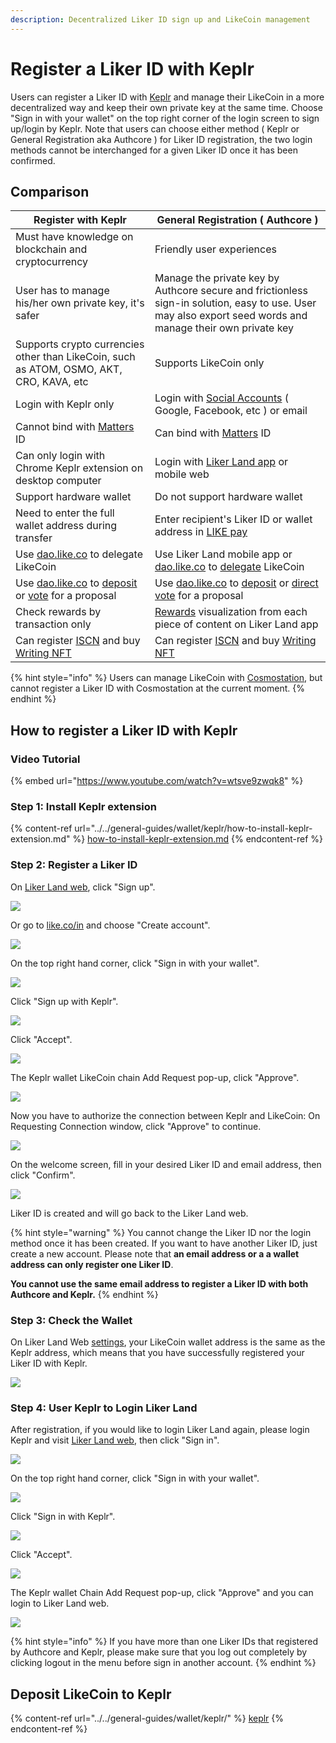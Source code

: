 ```yaml
---
description: Decentralized Liker ID sign up and LikeCoin management
---
```


# Register a Liker ID with Keplr

Users can register a Liker ID with [Keplr](../../general-guides/wallet/keplr/) and manage their LikeCoin in a more decentralized way and keep their own private key at the same time. Choose "Sign in with your wallet" on the top right corner of the login screen to sign up/login by Keplr. Note that users can choose either method ( Keplr or General Registration aka Authcore ) for Liker ID registration, the two login methods cannot be interchanged for a given Liker ID once it has been confirmed.

## **Comparison**

| **Register with Keplr**                                                                                                                                                            | **General Registration ( Authcore )**                                                                                                                                                     |
| ---------------------------------------------------------------------------------------------------------------------------------------------------------------------------------- | ----------------------------------------------------------------------------------------------------------------------------------------------------------------------------------------- |
| Must have knowledge on blockchain and cryptocurrency                                                                                                                               | Friendly user experiences                                                                                                                                                                 |
| User has to manage his/her own private key, it's safer                                                                                                                             | Manage the private key by Authcore secure and frictionless sign-in solution, easy to use. User may also export seed words and manage their own private key                                |
| Supports crypto currencies other than LikeCoin, such as ATOM, OSMO, AKT, CRO, KAVA, etc                                                                                            | Supports LikeCoin only                                                                                                                                                                    |
| Login with Keplr only                                                                                                                                                              | Login with [Social Accounts](register/social-media-logins.md) ( Google, Facebook, etc ) or email                                                                                          |
| Cannot bind with [Matters](https://matters.news) ID                                                                                                                                | Can bind with [Matters](https://matters.news) ID                                                                                                                                          |
| Can only login with Chrome Keplr extension on desktop computer                                                                                                                     | Login with [Liker Land app](https://liker.land/getapp) or mobile web                                                                                                                      |
| Support hardware wallet                                                                                                                                                            | Do not support hardware wallet                                                                                                                                                            |
| Need to enter the full wallet address during transfer                                                                                                                              | Enter recipient's Liker ID or wallet address in [LIKE pay](../../general-guides/wallet/like-pay.md)                                                                                       |
| Use [dao.like.co](https://dao.like.co/) to delegate LikeCoin                                                                                                                       | Use Liker Land mobile app or [dao.like.co](https://dao.like.co/) to [delegate](../../general-guides/stake/delegation-of-likecoin.md) LikeCoin                                             |
| Use [dao.like.co](https://dao.like.co/) to [deposit](../../general-guides/governance/proposal-deposit.md) or [vote](../../general-guides/governance/direct-vote.md) for a proposal | Use [dao.like.co](https://dao.like.co/) to [deposit](../../general-guides/governance/proposal-deposit.md) or [direct vote](../../general-guides/governance/direct-vote.md) for a proposal |
| Check rewards by transaction only                                                                                                                                                  | [Rewards](../creatortools/rewards.md) visualization from each piece of content on Liker Land app                                                                                          |
| Can register [ISCN](../../general-guides/decentralized-publishing/app.like.co.md) and buy [Writing NFT](../../general-guides/writing-nft/)                                         | Can register [ISCN](../../general-guides/decentralized-publishing/app.like.co.md) and buy [Writing NFT](../../general-guides/writing-nft/)                                                |

{% hint style="info" %}
Users can manage LikeCoin with [Cosmostation](../../general-guides/wallet/cosmostation/), but cannot register a Liker ID with Cosmostation at the current moment.
{% endhint %}

## **How to register a Liker ID with Keplr**

### **Video Tutorial**

{% embed url="https://www.youtube.com/watch?v=wtsve9zwqk8" %}

### **Step 1: Install Keplr extension**

{% content-ref url="../../general-guides/wallet/keplr/how-to-install-keplr-extension.md" %}
[how-to-install-keplr-extension.md](../../general-guides/wallet/keplr/how-to-install-keplr-extension.md)
{% endcontent-ref %}

### Step 2: Register a Liker ID

On [Liker Land web](https://liker.land/), click "Sign up".

![](../../.gitbook/assets/keplr-liker-id-00-en.png)

Or go to [like.co/in](https://like.co/) and choose "Create account".

![](<../../.gitbook/assets/Keplr Liker ID 000  en.png>)

On the top right hand corner, click "Sign in with your wallet".

![](../../.gitbook/assets/keplr-liker-id-01-en.png)

Click "Sign up with Keplr".

![](../../.gitbook/assets/keplr-liker-id-02-en.png)

Click "Accept".

![](../../.gitbook/assets/keplr-liker-id-03.png)

The Keplr wallet LikeCoin chain Add Request pop-up, click "Approve".

![](<../../.gitbook/assets/Keplr Liker ID 04.png>)

Now you have to authorize the connection between Keplr and LikeCoin: On Requesting Connection window, click "Approve" to continue.

![](<../../.gitbook/assets/Keplr Liker ID 04dot5.png>)

On the welcome screen, fill in your desired Liker ID and email address, then click "Confirm".

![](../../.gitbook/assets/keplr-liker-id-05.png)

Liker ID is created and will go back to the Liker Land web.

{% hint style="warning" %}
You cannot change the Liker ID nor the login method once it has been created. If you want to have another Liker ID, just create a new account. Please note that **an email address or a a wallet address can only register one Liker ID**.

**You cannot use the same email address to register a Liker ID with both Authcore and Keplr.**
{% endhint %}

### Step 3: Check the Wallet

On Liker Land Web [settings](https://like.co/in/settings), your LikeCoin wallet address is the same as the Keplr address, which means that you have successfully registered your Liker ID with Keplr.

![](../../.gitbook/assets/keplr-liker-id-06-en.png)

### Step 4: User Keplr to Login Liker Land

After registration, if you would like to login Liker Land again, please login Keplr and visit [Liker Land web](https://liker.land/), then click "Sign in".

![](../../.gitbook/assets/keplr-liker-id-00-en.png)

On the top right hand corner, click "Sign in with your wallet".

![](../../.gitbook/assets/keplr-liker-id-01-en.png)

Click "Sign in with Keplr".

![](<../../.gitbook/assets/Keplr Liker ID 10-en.png>)

Click "Accept".

![](<../../.gitbook/assets/Keplr Liker ID 09-en.png>)

The Keplr wallet Chain Add Request pop-up, click "Approve" and you can login to Liker Land web.

![](<../../.gitbook/assets/Keplr Liker ID 04.png>)

{% hint style="info" %}
If you have more than one Liker IDs that registered by Authcore and Keplr, please make sure that you log out completely by clicking logout in the menu before sign in another account.
{% endhint %}

## Deposit LikeCoin to Keplr

{% content-ref url="../../general-guides/wallet/keplr/" %}
[keplr](../../general-guides/wallet/keplr/)
{% endcontent-ref %}
